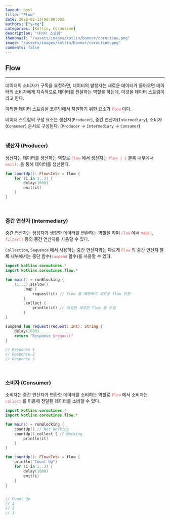 ```yaml
---
layout: post
title: "Flow"
date: 2022-02-13T00:00:00Z
authors: ["y-mg"]
categories: [Kotlin, Coroutine]
description: "데이터 스트림"
thumbnail: "/assets/images/kotlin/banner/coroutine.png"
image: "/assets/images/kotlin/banner/coroutine.png"
comments: false
---
```


## Flow
***
데이터의 소비자가 구독을 요청하면, 데이터의 발행자는 새로운 데이터가 들어오면 데이터의 소비자에게 지속적으로 데이터를 전달하는 역할을 하는데, 이것을 데이터 스트림이라고 한다.
<br/>

이러한 데이터 스트림을 코루틴에서 지원하기 위한 요소가 <code style="color: #eb5657;">Flow</code> 이다.
<br/>

데이터 스트림의 구성 요소는 생산자(`Producer`), 중간 연산자(`Intermediary`), 소비자(`Consumer`) 순서로 구성된다. (`Producer` → `Intermediary` → `Consumer`)
<br/>
<br/>

### 생산자 (Producer)
생산자는 데이터를 생산하는 역할로 <code style="color: #eb5657;">Flow</code> 에서 생산자는 <code style="color: #eb5657;">flow { }</code> 블록 내부에서 <code style="color: #eb5657;">emit()</code> 을 통해 데이터를 생산한다.
<br/>

```kotlin
fun countUp(): Flow<Int> = flow {
    for (i in 1..3) {
        delay(1000)
        emit(it)
    }
}
```
<br/>

### 중간 연산자 (Intermediary)
중간 연산자는 생성자가 생성한 데이터를 변환하는 역할을 하며 <code style="color: #eb5657;">Flow</code> 에서 <code style="color: #eb5657;">map()</code>, <code style="color: #eb5657;">filter()</code> 등의 중간 연산자를 사용할 수 있다.
<br/>

`Collection`, `Sequence` 에서 사용하는 중간 연산자와는 다르게 <code style="color: #eb5657;">Flow</code> 의 중간 연산자 블록 내부에서는 중단 함수(<code style="color: #eb5657;">suspend</code> 함수)를 사용할 수 있다.
<br/>

```kotlin
import kotlinx.coroutines.*
import kotlinx.coroutines.flow.*

fun main() = runBlocking {
    (1..3).asFlow()
        .map {
            request(it) // flow 를 매핑하여 새로운 flow 반환
        }
        .collect {
            println(it) // 매핑된 새로운 flow 를 수집
        }
}

suspend fun request(request: Int): String {
    delay(1000)
    return "Response $request"
}

// Response 1
// Response 2
// Response 3
```
<br/>

### 소비자 (Consumer)
소비자는 중간 연산자가 변환한 데이터를 소비하는 역할로 <code style="color: #eb5657;">Flow</code> 에서 소비자는 <code style="color: #eb5657;">collect</code> 를 이용해 전달된 데이터를 소비할 수 있다.
<br/>

```kotlin
import kotlinx.coroutines.*
import kotlinx.coroutines.flow.*

fun main() = runBlocking {
    countUp() // Not Working
    countUp().collect { // Working
        println(it)
    }
}

fun countUp(): Flow<Int> = flow {
    println("Count Up")
    for (i in 1..3) {
        delay(1000)
        emit(i)
    }
}


// Count Up
// 1
// 2
// 3
```